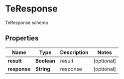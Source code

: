 

# TeResponse

TeResponse schema

## Properties

| Name | Type | Description | Notes |
|------------ | ------------- | ------------- | -------------|
|**result** | **Boolean** | result |  [optional] |
|**response** | **String** | response |  [optional] |



